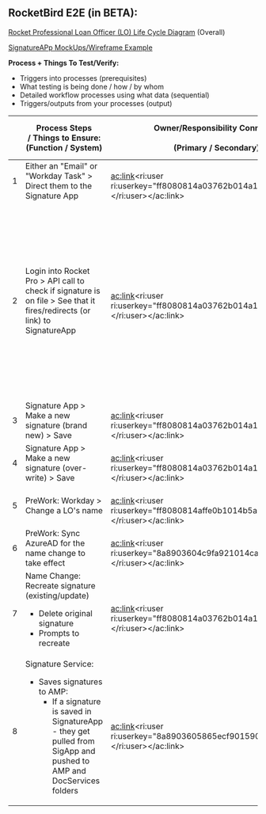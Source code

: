 
## **RocketBird E2E (in BETA):**

[Rocket Professional Loan Officer (LO) Life Cycle Diagram](https://editor.signavio.com/p/hub-preview#model/ff04d56e3b8644cd880073bf5a6af3ab;diagram) (Overall)

[SignatureAPp MockUps/Wireframe Example](https://quickenloans.invisionapp.com/share/CNSXO454RH2#/screens/373379206_Redbird_-_Signature_Blank)



**Process + Things To Test/Verify:**

- Triggers into processes (prerequisites)
- What testing is being done / how / by whom
- Detailed workflow processes using what data (sequential)
- Triggers/outputs from your processes (output)





| <br> | Process Steps / Things to Ensure:<br>(Function / System)<br> | Owner/Responsibility Conn (PO)<br><br>(Primary / Secondary)<br> | SME / Testing Conn<br><br>(Primary / Secondary)<br> | Input and Output Triggers / Notifications<br> | Estimated Duration<br> | Status<br><br>(Complete / Not Started)<br> | Notes / Issues<br> |
| --- | --- | --- | --- | --- | --- | --- | --- |
| 1 | Either an "Email" or "Workday Task" &gt; Direct them to the Signature App | <br><ac:link><ri:user ri:userkey="ff8080814a03762b014a1ca4b7ec0020"></ri:user></ac:link><br> | <br><ac:link><ri:user ri:userkey="ff8080814a03762b014a1ca4b7ec0020"></ri:user></ac:link><br> | During OnBoarding | 5mins | **INCOMPLETE** | Note: Must a CommonID in order to use the system / Signed into their Azure account at least 1x |
| 2 | Login into Rocket Pro &gt; API call to check if signature is on file &gt; See that it fires/redirects (or link) to SignatureApp<br> | <br><ac:link><ri:user ri:userkey="ff8080814a03762b014a1ca4b7ec0020"></ri:user></ac:link><br> | <br><ac:link><ri:user ri:userkey="ff8080814a03762b014a1ca4b7ec0020"></ri:user></ac:link><br> | RocketPro login &gt; Redirects to SigApp &gt; With no signature on file (lockout-call in API call)<br><br>API checks if signature is on file:<br><ul style="list-style-type: square;"><li>FName, LName, CommonID<br><br></li><li>API Returns:<ul style="list-style-type: square;"><li>HasSignature (bool)</li><li>CreateDate (date/time)</li><li>Reason (why no signature)</li></ul></li></ul> | 5mins | **INCOMPLETE** | <br>Note: Will be available by 8/12 E2E (checks with <ac:link><ri:user ri:userkey="8a890360559efb1d0155c3f7ab1e000d"></ri:user></ac:link> )<br><br>Note: May not be ready by 7/22<br> |
| 3 | Signature App &gt; Make a new signature (brand new) &gt; Save | <br><ac:link><ri:user ri:userkey="ff8080814a03762b014a1ca4b7ec0020"></ri:user></ac:link><br> | <br><ac:link><ri:user ri:userkey="ff8080814a03762b014a1ca4b7ec0020"></ri:user></ac:link><br> | <br> | 5mins | **INCOMPLETE** | <br> |
| 4 | Signature App &gt; Make a new signature (over-write) &gt; Save | <br><ac:link><ri:user ri:userkey="ff8080814a03762b014a1ca4b7ec0020"></ri:user></ac:link><br> | <br><ac:link><ri:user ri:userkey="ff8080814a03762b014a1ca4b7ec0020"></ri:user></ac:link><br> | <br> | 5mins | **INCOMPLETE** | <br> |
| 5 | PreWork: Workday &gt; Change a LO's name | <br><ac:link><ri:user ri:userkey="ff8080814affe0b1014b5a0454560057"></ri:user></ac:link><br> | <br><ac:link><ri:user ri:userkey="ff8080814affe0b1014b5a0454560057"></ri:user></ac:link><br> | <br> | <br> | **INCOMPLETE** | <br> |
| 6 | PreWork: Sync AzureAD for the name change to take effect | <br><ac:link><ri:user ri:userkey="8a8903604c9fa921014ca3ffc39e0039"></ri:user></ac:link><br> | <br><ac:link><ri:user ri:userkey="8a8903604c9fa921014ca3ffc39e0039"></ri:user></ac:link><br> | <br> | <br> | **INCOMPLETE** | <br> |
| 7 | Name Change: Recreate signature (existing/update)<ul style="list-style-type: square;"><li>Delete original signature</li><li>Prompts to recreate</li></ul> | <br><ac:link><ri:user ri:userkey="ff8080814a03762b014a1ca4b7ec0020"></ri:user></ac:link><br> | <br><ac:link><ri:user ri:userkey="ff8080814a03762b014a1ca4b7ec0020"></ri:user></ac:link><br> | 1) Upon Login into RocketPro<br><br>2) Upon login into SignatureApp<br> | 15mins | **INCOMPLETE** | Note: Login into either RocketPro or SingatureApp - always check if a signature is needing attention (new, or recreate) |
| 8 | Signature Service:<ul style="list-style-type: square;"><li>Saves signatures to AMP:<ul style="list-style-type: square;"><li>If a signature is saved in SignatureApp - they get pulled from SigApp and pushed to AMP and DocServices folders</li></ul></li></ul> | <br><ac:link><ri:user ri:userkey="8a8903605865ecf901590770dbd9004f"></ri:user></ac:link><br> | ??? | <br> | <br> | **INCOMPLETE** | Note: May not be ready by 7/22 |







